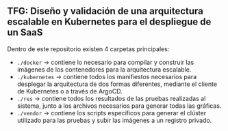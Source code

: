 ## **TFG**: Diseño y validación de una arquitectura escalable en Kubernetes para el despliegue de un SaaS
Dentro de este repositorio existen 4 carpetas principales:
- ```./docker``` -> contiene lo necesario para compilar y construir las imágenes de los contenedores para la arquitectura escalable.
- ```./kubernetes``` -> contiene todos los manifiestos necesarios para desplegar la arquitectura de dos formas diferentes, mediante el cliente de Kubernetes o a través de ArgoCD.
- ```./res``` -> contiene todos los resultados de las pruebas realizadas al sistema, junto a los archivos necesarios para generar todas las gráficas.
- ```./vendor``` -> contiene los scripts específicos para generar el clúster utilizado para las pruebas y subir las imágenes a un registro privado.